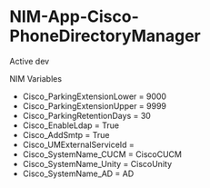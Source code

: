 # NIM-App-Cisco-PhoneDirectoryManager
Active dev

NIM Variables
- Cisco_ParkingExtensionLower = 9000
- Cisco_ParkingExtensionUpper = 9999
- Cisco_ParkingRetentionDays = 30
- Cisco_EnableLdap = True
- Cisco_AddSmtp = True
- Cisco_UMExternalServiceId = <Identifier goes here>
- Cisco_SystemName_CUCM = CiscoCUCM
- Cisco_SystemName_Unity = CiscoUnity
- Cisco_SystemName_AD = AD